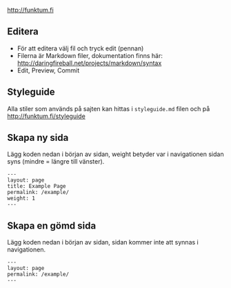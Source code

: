 http://funktum.fi

## Editera
- För att editera välj fil och tryck edit (pennan)
- Filerna är Markdown filer, dokumentation finns här: http://daringfireball.net/projects/markdown/syntax
- Edit, Preview, Commit

## Styleguide

Alla stiler som används på sajten kan hittas i `styleguide.md` filen och på http://funktum.fi/styleguide

## Skapa ny sida

Lägg koden nedan i början av sidan, weight betyder var i navigationen sidan syns (mindre = längre till vänster).

    ---
    layout: page
    title: Example Page
    permalink: /example/
    weight: 1
    ---

## Skapa en gömd sida

Lägg koden nedan i början av sidan, sidan kommer inte att synnas i navigationen.

    ---
    layout: page
    permalink: /example/
    ---
